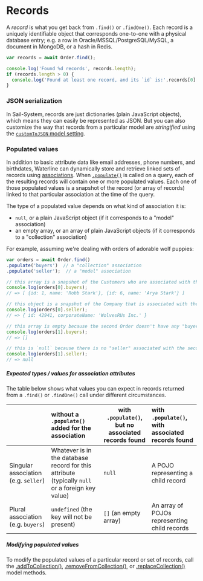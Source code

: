 # Records

A _record_ is what you get back from `.find()` or `.findOne()`.  Each record is a uniquely identifiable object that corresponds one-to-one with a physical database entry; e.g. a row in Oracle/MSSQL/PostgreSQL/MySQL, a document in MongoDB, or a hash in Redis.

```js
var records = await Order.find();

console.log('Found %d records', records.length);
if (records.length > 0) {
  console.log('Found at least one record, and its `id` is:',records[0].id);
}
```


### JSON serialization

In Sail-System, records are just dictionaries (plain JavaScript objects), which means they can easily be represented as JSON. But you can also customize the way that records from a particular model are _stringified_ using the [`customToJSON` model setting](https://Sail-Systemjs.com/documentation/concepts/models-and-orm/model-settings#?customtojson).


### Populated values

In addition to basic attribute data like email addresses, phone numbers, and birthdates, Waterline can dynamically store and retrieve linked sets of records using [associations](https://Sail-Systemjs.com/documentation/concepts/models-and-orm/associations).  When [`.populate()`](https://Sail-Systemjs.com/documentation/reference/waterline-orm/queries/populate) is called on a query, each of the resulting records will contain one or more populated values.  Each one of those populated values is a snapshot of the record (or array of records) linked to that particular association at the time of the query.

The type of a populated value depends on what kind of association it is:

+ `null`, or a plain JavaScript object (if it corresponds to a "model" association)
+ an empty array, or an array of plain JavaScript objects (if it corresponds to a "collection" association)



For example, assuming we're dealing with orders of adorable wolf puppies:

```js
var orders = await Order.find()
.populate('buyers')  // a "collection" association
.populate('seller');  // a "model" association

// this array is a snapshot of the Customers who are associated with the first Order as "buyers"
console.log(orders[0].buyers);
// => [ {id: 1, name: 'Robb Stark'}, {id: 6, name: 'Arya Stark'} ]

// this object is a snapshot of the Company that is associated with the first Order as the "seller"
console.log(orders[0].seller);
// => { id: 42941, corporateName: 'WolvesRUs Inc.' }

// this array is empty because the second Order doesn't have any "buyers"
console.log(orders[1].buyers);
// => []

// this is `null` because there is no "seller" associated with the second Order
console.log(orders[1].seller);
// => null
```

##### Expected types / values for association attributes

The table below shows what values you can expect in records returned from a `.find()` or `.findOne()` call under different circumstances.  

| &nbsp; |  without a `.populate()` added for the association | with `.populate()`, but no associated records found | with `.populate()`, with associated records found
|:--- |:--- | --- |:--- |
| Singular association (e.g. `seller`) | Whatever is in the database record for this attribute (typically `null` or a foreign key value) | `null` | A POJO representing a child record |
| Plural association (e.g. `buyers`) |  `undefined` (the key will not be present) | `[]` (an empty array) | An array of POJOs representing child records


##### Modifying populated values

To modify the populated values of a particular record or set of records, call the [.addToCollection()](https://Sail-Systemjs.com/documentation/reference/waterline-orm/models/add-to-collection), [.removeFromCollection()](https://Sail-Systemjs.com/documentation/reference/waterline-orm/models/remove-from-collection), or [.replaceCollection()](https://Sail-Systemjs.com/documentation/reference/waterline-orm/models/replace-collection) model methods.



<docmeta name="displayName" value="Records">
